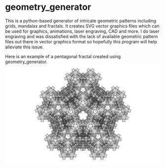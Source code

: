 # geometry_generator

This is a python-based generator of intricate geometric patterns including grids, mandalas and fractals. It creates SVG vector graphics files which can be used for graphics, animations, laser engraving, CAD and more. I do laser engraving and was dissatisfied with the lack of available geometric pattern files out there in vector graphics format so hopefully this program will help alleviate this issue.

Here is an example of a pentagonal fractal created using geometry_generator.
![ScreenShot](/fractal_pentagon.PNG)